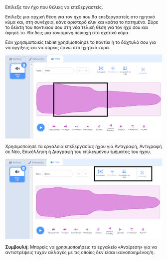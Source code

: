 Επίλεξε τον ήχο που θέλεις να επεξεργαστείς.

Επίλεξε μια αρχική θέση για τον ήχο που θα επεξεργαστείς στο ηχητικό κύμα και, στη συνέχεια, κάνε αριστερό κλικ και κράτα το πατημένο. Σύρε το δείκτη του ποντικιού σου στη νέα τελική θέση για τον ήχο σου και άφησέ το. Θα δεις μια τονισμένη περιοχή στο ηχητικό κύμα.

Εάν χρησιμοποιείς tablet χρησιμοποίησε το ποντίκι ή το δάχτυλό σου για να αγγίξεις και να σύρεις πάνω στο ηχητικό κύμα.

![Το ηχητικό κύμα στο πρόγραμμα επεξεργασίας ήχου με τονισμένο το μεσαίο τμήμα.](images/trim-sound.png)

Χρησιμοποίησε τα εργαλεία επεξεργασίας ήχου για Αντιγραφή, Αντιγραφή σε Νέο, Επικόλληση ή Διαγραφή του επιλεγμένου τμήματος του ήχου.

![Επισημαίνονται τα εργαλεία επεξεργασίας ενώ το τμήμα του ηχητικού κύματος έχει διαγραφεί.](images/deleted-sound.png)

**Συμβουλή:** Μπορείς να χρησιμοποιήσεις το εργαλείο «Αναίρεση» για να αντιστρέψεις τυχόν αλλαγές με τις οποίες δεν είσαι ικανοποιημένος/η. 
